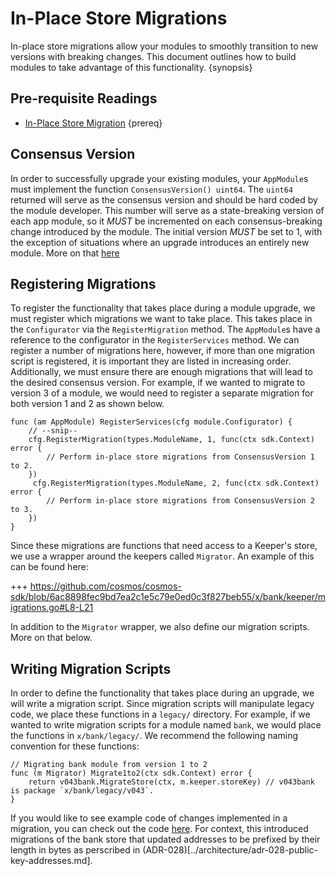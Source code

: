 <!--
order: 13
-->

# In-Place Store Migrations

In-place store migrations allow your modules to smoothly transition to new versions with breaking changes. This document outlines how to build modules to take advantage of this functionality. {synopsis}
## Pre-requisite Readings

- [In-Place Store Migration](../core-concepts/upgrade.md) {prereq}
## Consensus Version

In order to successfully upgrade your existing modules, your `AppModule`s must implement the function `ConsensusVersion() uint64`. The `uint64` returned will serve as the consensus version and should be hard coded by the module developer. This number will serve as a state-breaking version of each app module, so it *MUST* be incremented on each consensus-breaking change introduced by the module. The initial version *MUST* be set to 1, with the exception of situations where an upgrade introduces an entirely new module. More on that [here](#adding-new-modules-in-an-upgrade)

## Registering Migrations

To register the functionality that takes place during a module upgrade, we must register which migrations we want to take place. This takes place in the `Configurator` via the `RegisterMigration` method. The `AppModule`s have a reference to the configurator in the `RegisterServices` method. We can register a number of migrations here, however, if more than one migration script is registered, it is important they are listed in increasing order. Additionally, we must ensure there are enough migrations that will lead to the desired consensus version. For example, if we wanted to migrate to version 3 of a module, we would need to register a separate migration for both version 1 and 2 as shown below.

```golang
func (am AppModule) RegisterServices(cfg module.Configurator) {
    // --snip--
    cfg.RegisterMigration(types.ModuleName, 1, func(ctx sdk.Context) error {
        // Perform in-place store migrations from ConsensusVersion 1 to 2.
    })
     cfg.RegisterMigration(types.ModuleName, 2, func(ctx sdk.Context) error {
        // Perform in-place store migrations from ConsensusVersion 2 to 3.
    })
}
```

Since these migrations are functions that need access to a Keeper's store, we use a wrapper around the keepers called `Migrator`. An example of this can be found here:

+++ https://github.com/cosmos/cosmos-sdk/blob/6ac8898fec9bd7ea2c1e5c79e0ed0c3f827beb55/x/bank/keeper/migrations.go#L8-L21

In addition to the `Migrator` wrapper, we also define our migration scripts. More on that below.

## Writing Migration Scripts

In order to define the functionality that takes place during an upgrade, we will write a migration script. Since migration scripts will manipulate legacy code, we place these functions in a `legacy/` directory. For example, if we wanted to write migration scripts for a module named `bank`, we would place the functions in `x/bank/legacy/`. We recommend the following naming convention for these functions:

```golang
// Migrating bank module from version 1 to 2
func (m Migrator) Migrate1to2(ctx sdk.Context) error {
	return v043bank.MigrateStore(ctx, m.keeper.storeKey) // v043bank is package `x/bank/legacy/v043`.
}
```

If you would like to see example code of changes implemented in a migration, you can check out the code [here](https://github.com/cosmos/cosmos-sdk/blob/36f68eb9e041e20a5bb47e216ac5eb8b91f95471/x/bank/legacy/v043/store.go#L41-L62). For context, this introduced migrations of the bank store that updated addresses to be prefixed by their length in bytes as perscribed in (ADR-028)[../architecture/adr-028-public-key-addresses.md].
